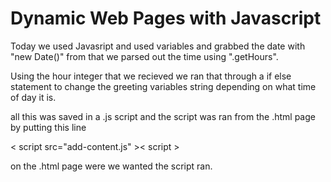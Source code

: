 # Dynamic Web Pages with Javascript

Today we used Javasript and used variables and grabbed the date with "new Date()" from that we parsed out the time using ".getHours".

Using the hour integer that we recieved we ran that through a if else statement to change the greeting variables string depending on what time of day it is.

all this was saved in a .js script and the script was ran from the .html page by putting this line

< script src="add-content.js" >< script >

 on the .html page were we wanted the script ran.